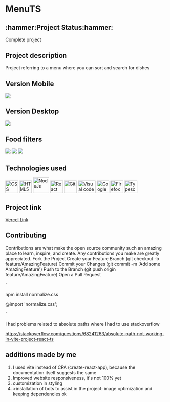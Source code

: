 <h1>MenuTS</h1>

<h2>:hammer:Project Status:hammer:</h2>
<p>Complete project</p>

<h2>Project description</h2>
<p>Project referring to a menu where you can sort and search for dishes</p>

<h2 >Version Mobile</h2>
<img src="https://github.com/Guilbertoliveira/MenuTS/assets/41201436/763ad9a2-31ed-4a0a-82f7-35abedf50f88">

<h2>Version Desktop</h2>
<img src="https://github.com/Guilbertoliveira/MenuTS/assets/41201436/84df96fa-4122-4a07-9640-c6cae48c9362">

<h2>Food filters</h2>
<img src="https://github.com/Guilbertoliveira/MenuTS/assets/41201436/aba19508-1219-46ea-bec6-451d51eb5c38">
<img src="https://github.com/Guilbertoliveira/MenuTS/assets/41201436/cf7f4c2e-92d5-4199-a29f-6a32fec472b2">
<img src="https://github.com/Guilbertoliveira/MenuTS/assets/41201436/32940297-308c-46ef-a08b-2c069d511f33">


<h2>Technologies used</h2>
<div>
    <img src="https://cdn.jsdelivr.net/gh/devicons/devicon/icons/css3/css3-plain-wordmark.svg" width="40" title="CSS"  />
    <img src="https://cdn.jsdelivr.net/gh/devicons/devicon/icons/html5/html5-plain-wordmark.svg" width="40" title="HTML5"  />
    <img src="https://cdn.jsdelivr.net/gh/devicons/devicon/icons/nodejs/nodejs-plain-wordmark.svg" width="50" title="NodeJs" />
    <img src="https://cdn.jsdelivr.net/gh/devicons/devicon/icons/react/react-original-wordmark.svg" width="40" title="React" />
    <img src="https://cdn.jsdelivr.net/gh/devicons/devicon/icons/git/git-plain-wordmark.svg" width="40" title="Git" />
    <img src="https://cdn.jsdelivr.net/gh/devicons/devicon/icons/visualstudio/visualstudio-plain.svg" height="40" width="55" title="Visual code"  />
    <img src="https://cdn.jsdelivr.net/gh/devicons/devicon/icons/chrome/chrome-original-wordmark.svg" width="40" title="Google Chrome"/>
    <img src="https://cdn.jsdelivr.net/gh/devicons/devicon/icons/firefox/firefox-original-wordmark.svg" width="40" title="Firefox" />
    <img src="https://cdn.jsdelivr.net/gh/devicons/devicon/icons/typescript/typescript-original.svg" width="40" title="Typescript"/>
</div> 

<h2> Project link </h2>
<a href="https://menu-ts.vercel.app/">Vercel Link</a>


<h2>Contributing</h2>

Contributions are what make the open source community such an amazing place to learn, inspire, and create. Any contributions you make are greatly appreciated.
Fork the Project
Create your Feature Branch (git checkout -b feature/AmazingFeature)
Commit your Changes (git commit -m 'Add some AmazingFeature')
Push to the Branch (git push origin feature/AmazingFeature)
Open a Pull Request

`

npm install normalize.css

@import 'normalize.css';

`





I had problems related to absolute paths where I had to use stackoverflow

https://stackoverflow.com/questions/68241263/absolute-path-not-working-in-vite-project-react-ts


<h2>additions made by me</h2>
<ol>
<li>I used vite instead of CRA (create-react-app), because the documentation itself suggests the same</li>
<li>Improved website responsiveness, it's not 100% yet</li>
<li>customization in styling</li>
<li>>installation of bots to assist in the project: image optimization and keeping dependencies ok</li
</ol>
